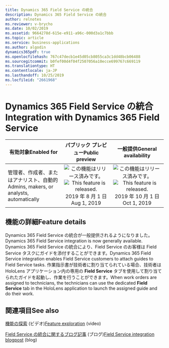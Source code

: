 ```yaml
---
title: Dynamics 365 Field Service の統合
description: Dynamics 365 Field Service の統合
author: relnotes
ms.reviewer: v-brycho
ms.date: 10/02/2019
ms.assetid: 9664278d-615e-e911-a96c-000d3a1c7bbb
ms.topic: article
ms.service: business-applications
ms.author: algodin
dynamics365pdf: true
ms.openlocfilehash: 767c47decb1e45d05cb8055ca3c1dd48bcb06488
ms.sourcegitcommit: b0fef00d4f04f2507056a10ecce699767c669119
ms.translationtype: HT
ms.contentlocale: ja-JP
ms.lasthandoff: 10/25/2019
ms.locfileid: "2661968"
---
```

# <a name="integration-with-dynamics-365-field-service"></a><span data-ttu-id="1577f-103">Dynamics 365 Field Service の統合</span><span class="sxs-lookup"><span data-stu-id="1577f-103">Integration with Dynamics 365 Field Service</span></span>


| <span data-ttu-id="1577f-104">有効対象</span><span class="sxs-lookup"><span data-stu-id="1577f-104">Enabled for</span></span>    |  <span data-ttu-id="1577f-105">パブリック プレビュー</span><span class="sxs-lookup"><span data-stu-id="1577f-105">Public preview</span></span> | <span data-ttu-id="1577f-106">一般提供</span><span class="sxs-lookup"><span data-stu-id="1577f-106">General availability</span></span> | 
| ---------- | :----------: |:----------: |
|<span data-ttu-id="1577f-107">管理者、作成者、またはアナリスト、自動的</span><span class="sxs-lookup"><span data-stu-id="1577f-107">Admins, makers, or analysts, automatically</span></span>|<span data-ttu-id="1577f-108">![この機能はリリース済みです。](/dynamics365-release-plan/media/green-checkmark.png "この機能はリリース済みです。")</span><span class="sxs-lookup"><span data-stu-id="1577f-108">![This feature is released.](/dynamics365-release-plan/media/green-checkmark.png "This feature is released.")</span></span> <span data-ttu-id="1577f-109">2019 年 8 月 1 日</span><span class="sxs-lookup"><span data-stu-id="1577f-109">Aug 1, 2019</span></span>| <span data-ttu-id="1577f-110">![この機能はリリース済みです。](/dynamics365-release-plan/media/green-checkmark.png "この機能はリリース済みです。")</span><span class="sxs-lookup"><span data-stu-id="1577f-110">![This feature is released.](/dynamics365-release-plan/media/green-checkmark.png "This feature is released.")</span></span> <span data-ttu-id="1577f-111">2019 年 10 月 1 日</span><span class="sxs-lookup"><span data-stu-id="1577f-111">Oct 1, 2019</span></span>|






## <a name="feature-details"></a><span data-ttu-id="1577f-112">機能の詳細</span><span class="sxs-lookup"><span data-stu-id="1577f-112">Feature details</span></span>
<!--feature detail start -->
<span data-ttu-id="1577f-113">Dynamics 365 Field Service の統合が一般提供されるようになりました。</span><span class="sxs-lookup"><span data-stu-id="1577f-113">Dynamics 365 Field Service integration is now generally available.</span></span> <span data-ttu-id="1577f-114">Dynamics 365 Field Service の統合により、Field Service のお客様は Field Service タスクにガイドを添付することができます。</span><span class="sxs-lookup"><span data-stu-id="1577f-114">Dynamics 365 Field Service integration enables Field Service customers to attach guides to Field Service tasks.</span></span> <span data-ttu-id="1577f-115">作業指示書が技術者に割り当てられている場合、技術者は HoloLens アプリケーション内の専用の **Field Service** タブを使用して割り当てられたガイドを起動し、作業を行うことができます。</span><span class="sxs-lookup"><span data-stu-id="1577f-115">When work orders are assigned to technicians, the technicians can use the dedicated **Field Service** tab in the HoloLens application to launch the assigned guide and do their work.</span></span>
<!--feature detail end -->










## <a name="see-also"></a><span data-ttu-id="1577f-116">関連項目</span><span class="sxs-lookup"><span data-stu-id="1577f-116">See also</span></span>
<span data-ttu-id="1577f-117">[機能の探索](https://aka.ms/ROGMRG19RW2ROV1) (ビデオ)</span><span class="sxs-lookup"><span data-stu-id="1577f-117">[Feature exploration](https://aka.ms/ROGMRG19RW2ROV1) (video)</span></span>

<span data-ttu-id="1577f-118">[Field Service の統合に関するブログ記事](https://cloudblogs.microsoft.com/dynamics365/it/2019/07/23/latest-update-of-dynamics-365-guides-adds-dynamics-365-for-field-service-integration-preview/) (ブログ)</span><span class="sxs-lookup"><span data-stu-id="1577f-118">[Field Service integration blogpost](https://cloudblogs.microsoft.com/dynamics365/it/2019/07/23/latest-update-of-dynamics-365-guides-adds-dynamics-365-for-field-service-integration-preview/) (blog)</span></span>
